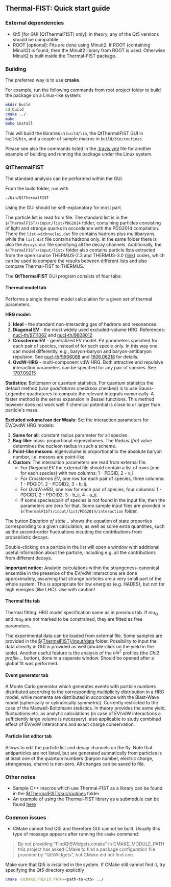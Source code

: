 ## Thermal-FIST: Quick start guide

### External dependencies

- Qt5 [for GUI (QtThermalFIST) only]: in theory, any of the Qt5 versions should be compatible
- ROOT [optional]: Fits are done using Minuit2. If ROOT (containing Minuit2) is found, then the Minuit2 library from ROOT is used. Otherwise Minuit2 is built inside the Thermal-FIST package.

### Building

The preferred way is to use **cmake**.

For example, run the following commands from root project folder to build the package on a Linux-like system:
```bash
mkdir build
cd build
cmake ../
make
make install
```

This will build the libraries in `build/lib`, the QtThermalFIST GUI in `build/bin`,
and a couple of sample macros in `build/bin/routines`.

Please see also the commands listed in the [.travis.yml](../.travis.yml) file for another example of building and running the package under the Linux system.

### QtThermalFIST

The standard analysis can be performed within the GUI.

From the build folder, run with
```bash
./bin/QtThermalFIST
```

Using the GUI should be self-explanatory for most part. 

The particle list is read from file.
The standard list is in the `$(ThermalFIST)/input/list/PDG2014` folder, containing particles consisting of light and strange quarks in accordance with the PDG2014 compilation.
There the `list-withnuclei.dat` file contains hadrons plus multibaryons, while the `list.dat` file contains hadrons only. In the same folder there is also the `decays.dat` file specifying all the decay channels.
Additionally, the `$(ThermalFIST)/input/list/` folder also contains particle lists extracted from the open source THERMUS-2.3 and THERMUS-3.0 ([link](http://www.phy.uct.ac.za/phy/people/academic/wheaton/research)) codes, which can be used to compare the results between different lists and also compare Thermal-FIST to THERMUS.

The **QtThermalFIST** GUI program consists of four tabs:

#### Thermal model tab

Performs a single thermal model calculation for a given set of thermal parameters.

**HRG model:**

1. **Ideal** - the standard non-interacting gas of hadrons and resonances
2. **Diagonal EV** - the most widely used excluded-volume HRG. References: [nucl-th/9711062](https://arxiv.org/abs/nucl-th/9711062) and [nucl-th/9808012](https://arxiv.org/abs/nucl-th/9808012) 
3. **Crossterms EV** - generalized EV model. EV parameters specified for each pair of species, instead of for each specie only. In this way one can model differently, e.g., baryon-baryon and baryon-antibaryon repulsion. See [nucl-th/9906068](https://arxiv.org/abs/nucl-th/9906068) and [1606.06218](https://arxiv.org/abs/1606.06218) for details.
4. **QvdW-HRG** - multi-component vdW HRG. Both attractive and repulsive interaction parameters can be specified for any pair of species. See [1707.09215](https://arxiv.org/abs/1707.09215)

**Statistics:** Boltzmann or quantum statistics. For quantum statistics the default method (*Use quadratures* checkbox checked) is to use Gauss-Legendre quadratures to compute the relevant integrals numerically. A faster method is the series expansion in Bessel functions. This method however does not work well if chemical potential is close to or larger than particle's mass. 

**Excluded volume/van der Waals:** 
Set the interaction parameters for EV/QvdW HRG models:

1. **Same for all**: constant radius parameter for all species.
2. **Bag-like**: mass-proportional eigenvolumes. The *Radius (fm)* value determines the nucleon radius in such a scheme.
3. **Point-like mesons**: eigenvolume is proportional to the absolute baryon number, i.e. mesons are point-like
4. **Custom**: The interaction parameters are read from external file. 
   * For *Diagonal EV* the external file should contain a list of rows (one for each species) with two columns: 1 - PDGID, 2 - v_i. 
   * For *Crossterms EV*, one row for each pair of species, three columns: 1 - PDGID1, 2 - PDGID2, 3 - b_ij. 
   * For *QvdW-HRG*, one row for each pair of species, four columns: 1 - PDGID1, 2 - PDGID2, 3 - b_ij, 4 - a_ij. 
   * If some species/pair of species is not found in the input file, then the parameters are zero for that. Some sample input files are provided in `$(ThermalFIST)/input/list/PDG2014/interaction` folder.

The button *Equation of state...* shows the equation of state properties corresponding to a given calculation, as well as some extra quantities, such as the second-order fluctuations incuding the contributions from probabilistic decays.

Double-clicking on a particle in the list will open a window with additional useful information about the particle, including e.g. all the contributions from different decays.

**Important notice:** Analytic calculations within the strangeness-canonical ensemble in the presence of the EV/vdW interactions are done approximately, assuming that strange particles are a very small part of the whole system. This is appropriate for low energies (e.g. HADES), but not for high energies (like LHC). Use with caution!

#### Thermal fits tab

Thermal fitting. HRG model specification same as in previous tab.
If $mu_Q$ and $mu_S$ are not marked to be constrained, they are fitted as free parameters.

The experimental data can be loaded from external file. Some samples are provided in the [$(ThermalFIST)/input/data](../input/data) folder. Possibility to input the data directly in GUI is provided as well (double-click on the yield in the table).
Another useful feature is the analysis of the $chi^2$ profiles (the *Chi2 profile...* button), done in a separate window. Should be opened after a global fit was performed.


#### Event generator tab

A Monte Carlo generator which generates events with particle numbers distributed according to the corresponding multiplicity distribution in a HRG model, while momenta are distributed in accordance with the Blast-Wave model (spherically or cylindrically symmetric). Currently restricted to the case of the Maxwell-Boltzmann statistics.
In theory provides the same yield, fluctuations etc. as analytic calculations (in case of EV/vdW interactions a sufficiently large volume is necessary), also applicable to study combined effect of EV/vdW interactions and exact charge conservation.

#### Particle list editor tab

Allows to edit the particle list and decay channels on the fly.
Note that antiparticles are not listed, but are generated autmatically from particles is at least one of the quantum numbers (baryon number, electric charge, strangeness, charm) is non-zero.
All changes can be saved to file.

### Other notes

- Sample C++ macros which use Thermal-FIST as a library can be found in the [$(ThermalFIST)/src/routines](../src/routines) folder
- An example of using the Thermal-FIST library as a submodule can be found [here](https://github.com/vlvovch/1807.02079)

### Common issues

- CMake cannot find Qt5 and therefore GUI cannot be built. Usually this type of message appears after running the `cmake` command: 

> By not providing "FindQt5Widgets.cmake" in CMAKE_MODULE_PATH this project has asked CMake to find a package configuration file provided by "Qt5Widgets", but CMake did not find one.

Make sure that Qt5 is installed in the system. If CMake still cannot find it, try specifying the Qt5 directory explicitly

```bash
cmake -DCMAKE_PREFIX_PATH=<path-to-qt5> ../
```
